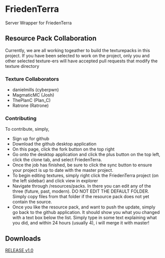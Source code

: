 # FriedenTerra
Server Wrapper for FriedenTerra

## Resource Pack Collaboration
Currently, we are all working togeather to build the texturepacks in this project. If you have been selected to work on the project, only you and other selected texture-ers will have accepted pull requests that modify the texture directory
### Texture Collaborators
* danielmills (cyberpwn)
* MagmaticMC (Josh)
* ThePlanC (Plan_C)
* Ratrone (Ratrone)

### Contributing
To contribute, simply,
* Sign up for github
* Download the github desktop application
* On this page, click the fork button on the top right
* Go onto the desktop application and click the plus button on the top left, click the clone tab, and select FriedenTerra.
* Once the job has finished, be sure to click the sync button to ensure your project is up to date with the master project.
* To begin editing textures, simply right click the FriedenTerra project (on the left sidebar) and click view in explorer
* Navigate through /resources/packs. In there you can edit any of the three (future, past, modern). DO NOT EDIT THE DEFAULT FOLDER. Simply copy files from that folder if the resource pack does not yet contain the source.
* Once you like the resource pack, and want to push the update, simply go back to the github application. It should show you what you changed with a text box below the list. Simply type in some text explaining what you did, and within 24 hours (usually 4), i will merge it with master!

## Downloads
[RELEASE v1.0](https://github.com/danielmills/FriedenTerra/blob/master/build/FriedenTerra.jar?raw=true)
